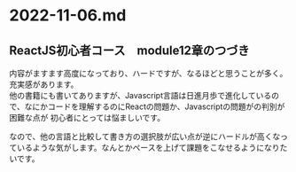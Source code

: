 # 2022-11-06.md

## ReactJS初心者コース　module12章のつづき

内容がますます高度になっており、ハードですが、なるほどと思うことが多く。充実感があります。  
他の書籍にも書いてありますが、Javascript言語は日進月歩で進化しているので、なにかコードを理解するのにReactの問題か、Javascriptの問題がの判別が困難な点が
初心者にとっては悩ましいです。

なので、他の言語と比較して書き方の選択肢が広い点が逆にハードルが高くなっているような気がします。なんとかペースを上げて課題をこなせるようになりたいです。
